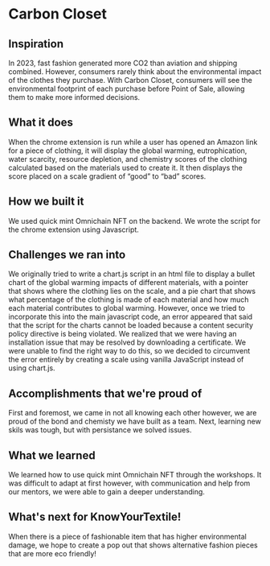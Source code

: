 # Carbon Closet

## Inspiration 

In 2023, fast fashion generated more CO2 than aviation and shipping combined. However, consumers rarely think about the environmental impact of the clothes they purchase. With Carbon Closet, consumers will see the environmental footprint of each purchase before Point of Sale, allowing them to make more informed decisions.

## What it does

When the chrome extension is run while a user has opened an Amazon link for a piece of clothing, it will display the global warming, eutrophication, water scarcity, resource depletion, and chemistry scores of the clothing calculated based on the materials used to create it. It then displays the score placed on a scale gradient of “good” to “bad” scores.


## How we built it

We used quick mint Omnichain NFT on the backend. We wrote the script for the chrome extension using Javascript. 

## Challenges we ran into

We originally tried to write a chart.js script in an html file to display a bullet chart of the global warming impacts of different materials, with a pointer that shows where the clothing lies on the scale, and a pie chart that shows what percentage of the clothing is made of each material and how much each material contributes to global warming. However, once we tried to incorporate this into the main javascript code, an error appeared that said that the script for the charts cannot be loaded because a content security policy directive is being violated. We realized that we were having an installation issue that may be resolved by downloading a certificate. We were unable to find the right way to do this, so we decided to circumvent the error entirely by creating a scale using vanilla JavaScript instead of using chart.js.


## Accomplishments that we're proud of
 
First and foremost, we came in not all knowing each other however, we are proud of the bond and chemisty we have built as a team. Next, learning new skils was tough, but with persistance we solved issues. 

 ## What we learned
 
We learned how to use quick mint Omnichain NFT through the workshops. It was difficult to adapt at first however, with communication and help from our mentors, we were able to gain a deeper understanding.  

## What's next for KnowYourTextile! 

When there is a piece of  fashionable item that has higher environmental damage, we hope to create a pop out that shows alternative fashion pieces that are more eco friendly!

